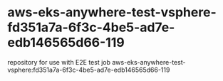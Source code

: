 # aws-eks-anywhere-test-vsphere-fd351a7a-6f3c-4be5-ad7e-edb146565d66-119
repository for use with E2E test job aws-eks-anywhere-test-vsphere:fd351a7a-6f3c-4be5-ad7e-edb146565d66-119
